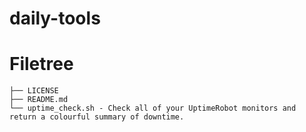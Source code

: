 # daily-tools

# Filetree
```.
├── LICENSE
├── README.md
└── uptime_check.sh - Check all of your UptimeRobot monitors and return a colourful summary of downtime.
```